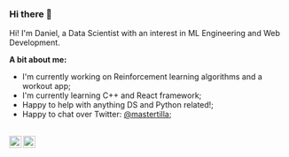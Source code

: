 ### Hi there 👋

Hi! I'm Daniel, a Data Scientist with an interest in ML Engineering and Web Development.

**A bit about me:**

- I'm currently working on Reinforcement learning algorithms and a workout app;
- I'm currently learning C++ and React framework;
- Happy to help with anything DS and Python related!;
- Happy to chat over Twitter: [@mastertilla](https://twitter.com/mastertilla);

<br />

<!--START_SECTION:waka-->


<!--END_SECTION:waka-->

<a href="https://twitter.com/mastertilla">
  <img align="left" alt="Daniel Montilla | Twitter" width="22px" src="https://raw.githubusercontent.com/peterthehan/peterthehan/master/assets/twitter.svg" />
</a>
<a href="https://www.linkedin.com/in/daniel-montilla-navas/">
  <img align="left" alt="Daniel's LinkedIN" width="22px" src="https://raw.githubusercontent.com/peterthehan/peterthehan/master/assets/linkedin.svg" />
</a>
